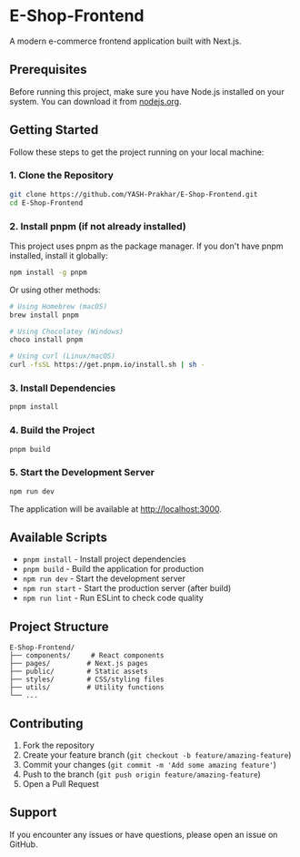 # E-Shop-Frontend

A modern e-commerce frontend application built with Next.js.

## Prerequisites

Before running this project, make sure you have Node.js installed on your system. You can download it from [nodejs.org](https://nodejs.org/).

## Getting Started

Follow these steps to get the project running on your local machine:

### 1. Clone the Repository

```bash
git clone https://github.com/YASH-Prakhar/E-Shop-Frontend.git
cd E-Shop-Frontend
```

### 2. Install pnpm (if not already installed)

This project uses pnpm as the package manager. If you don't have pnpm installed, install it globally:

```bash
npm install -g pnpm
```

Or using other methods:
```bash
# Using Homebrew (macOS)
brew install pnpm

# Using Chocolatey (Windows)
choco install pnpm

# Using curl (Linux/macOS)
curl -fsSL https://get.pnpm.io/install.sh | sh -
```

### 3. Install Dependencies

```bash
pnpm install
```

### 4. Build the Project

```bash
pnpm build
```

### 5. Start the Development Server

```bash
npm run dev
```

The application will be available at [http://localhost:3000](http://localhost:3000).

## Available Scripts

- `pnpm install` - Install project dependencies
- `pnpm build` - Build the application for production
- `npm run dev` - Start the development server
- `npm run start` - Start the production server (after build)
- `npm run lint` - Run ESLint to check code quality

## Project Structure

```
E-Shop-Frontend/
├── components/     # React components
├── pages/         # Next.js pages
├── public/        # Static assets
├── styles/        # CSS/styling files
├── utils/         # Utility functions
└── ...
```

## Contributing

1. Fork the repository
2. Create your feature branch (`git checkout -b feature/amazing-feature`)
3. Commit your changes (`git commit -m 'Add some amazing feature'`)
4. Push to the branch (`git push origin feature/amazing-feature`)
5. Open a Pull Request

## Support

If you encounter any issues or have questions, please open an issue on GitHub.
